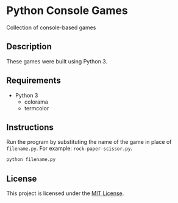 # Python Console Games

Collection of console-based games

## Description

These games were built using Python 3.

## Requirements

- Python 3
  - colorama
  - termcolor

## Instructions

Run the program by substituting the name of the game in place of `filename.py`. For example: `rock-paper-scissor.py`.

```ps
python filename.py
```

## License

This project is licensed under the [MIT License](https://choosealicense.com/licenses/mit/).
